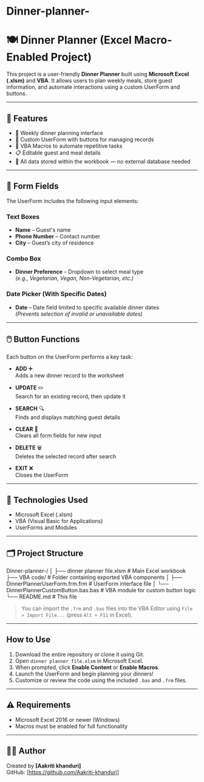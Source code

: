 # Dinner-planner-
# 🍽️ Dinner Planner (Excel Macro-Enabled Project)

This project is a user-friendly **Dinner Planner** built using **Microsoft Excel (.xlsm)** and **VBA**. It allows users to plan weekly meals, store guest information, and automate interactions using a custom UserForm and buttons.

---

## 📌 Features

- 📅 Weekly dinner planning interface
- 🔘 Custom UserForm with buttons for managing records
- 🧠 VBA Macros to automate repetitive tasks
- 📋 Editable guest and meal details
- 💾 All data stored within the workbook — no external database needed

---

## 🧾 Form Fields

The UserForm includes the following input elements:

### Text Boxes

- **Name** – Guest's name
- **Phone Number** – Contact number
- **City** – Guest’s city of residence

### Combo Box

- **Dinner Preference** – Dropdown to select meal type  
  *(e.g., Vegetarian, Vegan, Non-Vegetarian, etc.)*

### Date Picker (With Specific Dates)

- **Date** – Date field limited to specific available dinner dates  
  *(Prevents selection of invalid or unavailable dates)*

---

## 🖱️ Button Functions

Each button on the UserForm performs a key task:

- **ADD** ➕  
  Adds a new dinner record to the worksheet

- **UPDATE** ✏️  
  Search for an existing record, then update it

- **SEARCH** 🔍  
  Finds and displays matching guest details

- **CLEAR** 🧹  
  Clears all form fields for new input

- **DELETE** 🗑️  
  Deletes the selected record after search

- **EXIT** ❌  
  Closes the UserForm

---

## 🧠 Technologies Used

- Microsoft Excel (.xlsm)
- VBA (Visual Basic for Applications)
- UserForms and Modules

---

## 🗂️ Project Structure

Dinner-planner-/
│
├── dinner planner file.xlsm # Main Excel workbook
├── VBA code/ # Folder containing exported VBA components
│ ├── DinnerPlannerUserForm.frm.frm # UserForm interface file
│ └── DinnerPlannerCustomButton.bas.bas # VBA module for custom button logic
└── README.md # This file

> You can import the `.frm` and `.bas` files into the VBA Editor using `File > Import File...` (press `Alt + F11` in Excel).

---

##  How to Use

1. Download the entire repository or clone it using Git.
2. Open `dinner planner file.xlsm` in Microsoft Excel.
3. When prompted, click **Enable Content** or **Enable Macros**.
4. Launch the UserForm and begin planning your dinners!
5. Customize or review the code using the included `.bas` and `.frm` files.

---

## ⚠️ Requirements

- Microsoft Excel 2016 or newer (Windows)
- Macros must be enabled for full functionality

---

## 🙋‍♀️ Author

Created by **[Aakriti khanduri]**  
GitHub: [https://github.com/Aakriti-khanduri]
